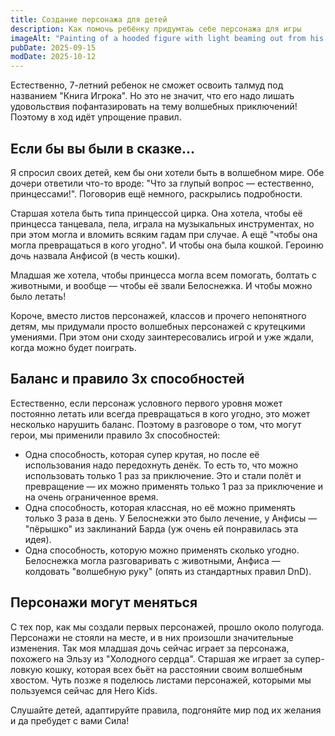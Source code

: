 ```yaml
---
title: Создание персонажа для детей
description: Как помочь ребёнку придумтаь себе персонажа для игры
imageAlt: "Painting of a hooded figure with light beaming out from his chest"
pubDate: 2025-09-15
modDate: 2025-10-12
---
```


Естественно, 7-летний ребенок не сможет освоить талмуд под названием "Книга Игрока". Но это не значит, что его надо лишать удовольствия пофантазировать на тему волшебных приключений! Поэтому в ход идёт упрощение правил.

## Если бы вы были в сказке...

Я спросил своих детей, кем бы они хотели быть в волшебном мире. Обе дочери ответили что-то вроде: "Что за глупый вопрос — естественно, принцессами!". Поговорив ещё немного, раскрылись подробности.

Старшая хотела быть типа принцессой цирка. Она хотела, чтобы её принцесса танцевала, пела, играла на музыкальных инструментах, но при этом могла и вломить всяким гадам при случае. А ещё "чтобы она могла превращаться в кого угодно". И чтобы она была кошкой. Героиню дочь назвала Анфисой (в честь кошки).

Младшая же хотела, чтобы принцесса могла всем помогать, болтать с животными, и вообще — чтобы её звали Белоснежка. И чтобы можно было летать!

Короче, вместо листов персонажей, классов и прочего непонятного детям, мы придумали просто волшебных персонажей с крутецкими умениями. При этом они сходу заинтересовались игрой и уже ждали, когда можно будет поиграть.

## Баланс и правило 3х способностей

Естественно, если персонаж условного первого уровня может постоянно летать или всегда превращаться в кого угодно, это может несколько нарушить баланс. Поэтому в разговоре о том, что могут герои, мы применили правило 3х способностей:
- Одна способность, которая супер крутая, но после её использования надо передохнуть денёк. То есть то, что можно использовать только 1 раз за приключение. Это и стали полёт и превращение — их можно применять только 1 раз за приключение и на очень ограниченное время.
- Одна способность, которая классная, но её можно применять только 3 раза в день. У Белоснежки это было лечение, у Анфисы — "пёрышко" из заклинаний Барда (уж очень ей понравилась эта идея).
- Одна способность, которую можно применять сколько угодно. Белоснежка могла разговаривать с животными, Анфиса — колдовать "волшебную руку" (опять из стандартных правил DnD).

## Персонажи могут меняться

С тех пор, как мы создали первых персонажей, прошло около полугода. Персонажи не стояли на месте, и в них произошли значительные изменения. Так моя младшая дочь сейчас играет за персонажа, похожего на Эльзу из "Холодного сердца". Старшая же играет за супер-ловкую кошку, которая всех бьёт на расстоянии своим волшебным хвостом. Чуть позже я поделюсь листами персонажей, которыми мы пользуемся сейчас для Hero Kids.

Слушайте детей, адаптируйте правила, подгоняйте мир под их желания и да пребудет с вами Сила!
